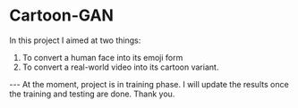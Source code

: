 # Cartoon-GAN

In this project I aimed at two things:
1) To convert a human face into its emoji form  
2) To convert a real-world video into its cartoon variant.

--- At the moment, project is in training phase. I will update the results once the training and testing are done. Thank you.

